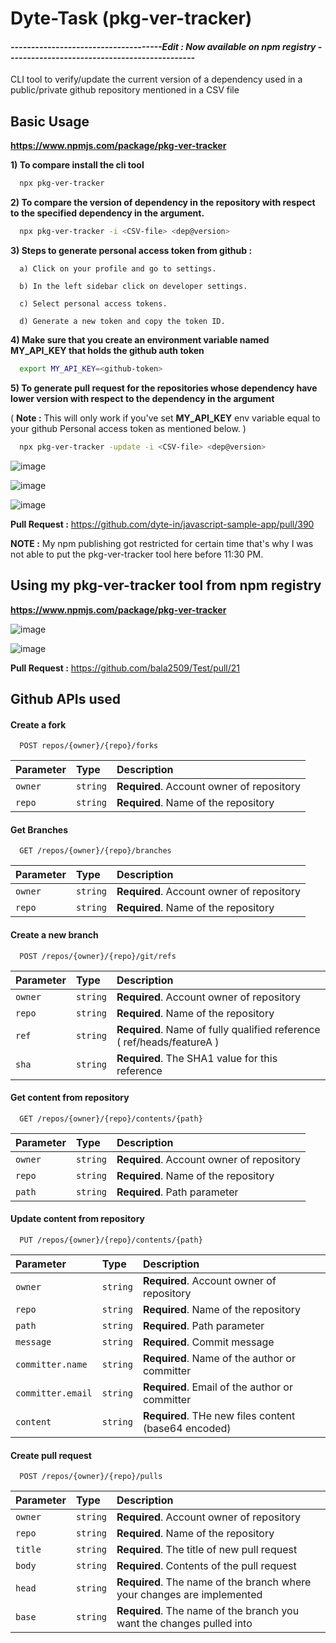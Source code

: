 
# Dyte-Task (pkg-ver-tracker)

#### *-------------------------------------Edit : Now available on npm registry ----------------------------------------------*

CLI tool to verify/update the current version of a dependency used in a public/private github repository mentioned in a CSV file


## Basic Usage

 **https://www.npmjs.com/package/pkg-ver-tracker**

**1) To compare install the cli tool**

```bash
  npx pkg-ver-tracker 
```

**2) To compare the version of dependency in the repository with respect to the specified dependency in the argument.** 

```bash
  npx pkg-ver-tracker -i <CSV-file> <dep@version>
```

**3) Steps to generate personal access token from github :**

      a) Click on your profile and go to settings.

      b) In the left sidebar click on developer settings.

      c) Select personal access tokens.

      d) Generate a new token and copy the token ID.


**4) Make sure that you create an environment variable named **MY_API_KEY** that holds the github auth token**

```bash
  export MY_API_KEY=<github-token>
```

**5) To generate pull request for the repositories whose dependency have lower version with respect to the dependency in the argument**

( **Note :** This will only work if you've set **MY_API_KEY** env variable equal to your github Personal access token as mentioned below. ) 

```bash
  npx pkg-ver-tracker -update -i <CSV-file> <dep@version>
```

  ![image](https://user-images.githubusercontent.com/83747415/171467807-ab295c22-3da4-46b6-ab02-7c44a74a6074.png)
  
  ![image](https://user-images.githubusercontent.com/83747415/171468130-8870eb4f-52dc-4a04-b922-d69dbd0312f0.png)
  
  ![image](https://user-images.githubusercontent.com/83747415/171471317-f008feef-6dab-4d2d-bccd-1418aef9295e.png)
  
 **Pull Request :** https://github.com/dyte-in/javascript-sample-app/pull/390 
 
 **NOTE :** My npm publishing got restricted for certain time that's why I was not able to put the pkg-ver-tracker tool here before 11:30 PM. 
 

 
 ## Using my pkg-ver-tracker tool from npm registry
 
  **https://www.npmjs.com/package/pkg-ver-tracker**
 
 ![image](https://user-images.githubusercontent.com/83747415/171484378-3643262e-7de6-411f-8f34-621d67e580ee.png)

 ![image](https://user-images.githubusercontent.com/83747415/171484553-7ba983fb-8364-4b4e-81e6-b0bbc9cc4170.png)

 **Pull Request :** https://github.com/bala2509/Test/pull/21
  
## Github APIs used

#### Create a fork

```
  POST repos/{owner}/{repo}/forks
```

| Parameter | Type     | Description                |
| :-------- | :------- | :------------------------- |
| `owner` | `string` | **Required**. Account owner of repository |
| `repo` | `string` | **Required**. Name of the repository |


#### Get Branches

```
  GET /repos/{owner}/{repo}/branches
```

| Parameter | Type     | Description                       |
| :-------- | :------- | :-------------------------------- |
| `owner` | `string` | **Required**. Account owner of repository |
| `repo` | `string` | **Required**. Name of the repository |


#### Create a new branch

```
  POST /repos/{owner}/{repo}/git/refs
```

| Parameter | Type     | Description                       |
| :-------- | :------- | :-------------------------------- |
| `owner` | `string` | **Required**. Account owner of repository |
| `repo` | `string` | **Required**. Name of the repository |
| `ref` | `string` | **Required**. Name of fully qualified reference ( ref/heads/featureA )
| `sha` | `string` | **Required**. The SHA1 value for this reference |

#### Get content from repository

```
  GET /repos/{owner}/{repo}/contents/{path}
```

| Parameter | Type     | Description                       |
| :-------- | :------- | :-------------------------------- |
| `owner` | `string` | **Required**. Account owner of repository |
| `repo` | `string` | **Required**. Name of the repository |
| `path` | `string` | **Required**. Path parameter |

#### Update content from repository

```
  PUT /repos/{owner}/{repo}/contents/{path}
```

| Parameter | Type     | Description                       |
| :-------- | :------- | :-------------------------------- |
| `owner` | `string` | **Required**. Account owner of repository |
| `repo` | `string` | **Required**. Name of the repository |
| `path` | `string` | **Required**. Path parameter |
| `message` | `string` | **Required**. Commit message |
| `committer.name` | `string` | **Required**. Name of the author or committer |
| `committer.email` | `string` | **Required**. Email of the author or committer |
| `content` | `string` | **Required**. THe new files content (base64 encoded) |

#### Create pull request

```
  POST /repos/{owner}/{repo}/pulls
```

| Parameter | Type     | Description                       |
| :-------- | :------- | :-------------------------------- |
| `owner` | `string` | **Required**. Account owner of repository |
| `repo` | `string` | **Required**. Name of the repository |
| `title` | `string` | **Required**. The title of new pull request |
| `body` | `string` | **Required**. Contents of the pull request|
| `head` | `string` | **Required**. The name of the branch where your changes are implemented |
| `base` | `string` | **Required**. The name of the branch you want the changes pulled into |








